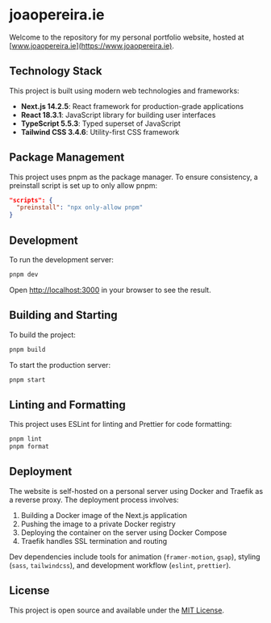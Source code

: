 # joaopereira.ie

Welcome to the repository for my personal portfolio website, hosted at [www.joaopereira.ie](https://www.joaopereira.ie).

## Technology Stack

This project is built using modern web technologies and frameworks:

-   **Next.js 14.2.5**: React framework for production-grade applications
-   **React 18.3.1**: JavaScript library for building user interfaces
-   **TypeScript 5.5.3**: Typed superset of JavaScript
-   **Tailwind CSS 3.4.6**: Utility-first CSS framework

## Package Management

This project uses pnpm as the package manager. To ensure consistency, a preinstall script is set up to only allow pnpm:

```json
"scripts": {
  "preinstall": "npx only-allow pnpm"
}
```

## Development

To run the development server:

```bash
pnpm dev
```

Open [http://localhost:3000](http://localhost:3000) in your browser to see the result.

## Building and Starting

To build the project:

```bash
pnpm build
```

To start the production server:

```bash
pnpm start
```

## Linting and Formatting

This project uses ESLint for linting and Prettier for code formatting:

```bash
pnpm lint
pnpm format
```

## Deployment

The website is self-hosted on a personal server using Docker and Traefik as a reverse proxy. The deployment process involves:

1. Building a Docker image of the Next.js application
2. Pushing the image to a private Docker registry
3. Deploying the container on the server using Docker Compose
4. Traefik handles SSL termination and routing

Dev dependencies include tools for animation (`framer-motion`, `gsap`), styling (`sass`, `tailwindcss`), and development workflow (`eslint`, `prettier`).

## License

This project is open source and available under the [MIT License](LICENSE).
